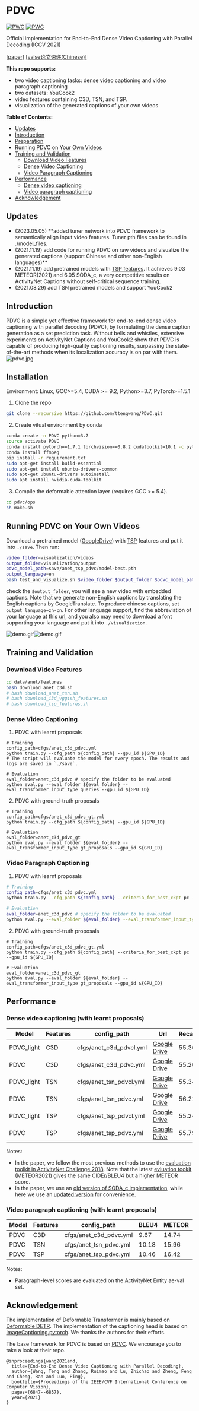 # PDVC
[![PWC](https://img.shields.io/endpoint.svg?url=https://paperswithcode.com/badge/end-to-end-dense-video-captioning-with/dense-video-captioning-on-youcook2)](https://paperswithcode.com/sota/dense-video-captioning-on-youcook2?p=end-to-end-dense-video-captioning-with)
[![PWC](https://img.shields.io/endpoint.svg?url=https://paperswithcode.com/badge/end-to-end-dense-video-captioning-with/dense-video-captioning-on-activitynet)](https://paperswithcode.com/sota/dense-video-captioning-on-activitynet?p=end-to-end-dense-video-captioning-with)

Official implementation for End-to-End Dense Video Captioning with Parallel Decoding (ICCV 2021) 

[[paper]](https://arxiv.org/abs/2108.07781) [[valse论文速递(Chinese)]](https://www.bilibili.com/video/BV1Xq4y1B7p7) 

**This repo supports:**
* two video captioning tasks: dense video captioning and video paragraph captioning
* two datasets: YouCook2
* video features containing C3D, TSN, and TSP.
* visualization of the generated captions of your own videos

**Table of Contents:**
* [Updates](#updates)
* [Introduction](#introduction)
* [Preparation](#preparation)
* [Running PDVC on Your Own Videos](#running-pdvc-on-your-own-videos)
* [Training and Validation](#training-and-validation)
  + [Download Video Features](#download-video-features)
  + [Dense Video Captioning](#dense-video-captioning)
  + [Video Paragraph Captioning](#video-paragraph-captioning)
* [Performance](#performance)
  + [Dense video captioning](#dense-video-captioning)
  + [Video paragraph captioning](#video-paragraph-captioning)
* [Acknowledgement](#acknowledgement)



## Updates
- (2023.05.05) **added tuner network into PDVC framework to semantically align input video features. Tuner pth files can be found in ./model_files.
- (2021.11.19) add code for running PDVC on raw videos and visualize the generated captions (support Chinese and other non-English languages)**
- (2021.11.19) add pretrained models with [TSP features](https://github.com/HumamAlwassel/TSP). It achieves 9.03 METEOR(2021) and 6.05 SODA_c, a very competitive results on ActivityNet Captions without self-critical sequence training.
- (2021.08.29) add TSN pretrained models and support YouCook2

## Introduction
PDVC is a simple yet effective framework for end-to-end dense video captioning with parallel decoding (PDVC), by formulating the dense caption generation as a set prediction task. Without bells and whistles, extensive experiments on ActivityNet Captions and YouCook2 show that PDVC is capable of producing high-quality captioning results, surpassing the state-of-the-art methods when its localization accuracy is on par with them.
![pdvc.jpg](pdvc.png)

## Installation
Environment: Linux,  GCC>=5.4, CUDA >= 9.2, Python>=3.7, PyTorch>=1.5.1

1. Clone the repo
```bash
git clone --recursive https://github.com/ttengwang/PDVC.git
```

2. Create vitual environment by conda
```bash
conda create -n PDVC python=3.7
source activate PDVC
conda install pytorch==1.7.1 torchvision==0.8.2 cudatoolkit=10.1 -c pytorch
conda install ffmpeg
pip install -r requirement.txt
sudo apt-get install build-essential
sudo apt-get install ubuntu-drivers-common
sudo apt-get ubuntu-drivers autoinstall
sudo apt install nvidia-cuda-toolkit
```

3. Compile the deformable attention layer (requires GCC >= 5.4). 
```bash
cd pdvc/ops
sh make.sh
```

## Running PDVC on Your Own Videos
Download a pretrained model ([GoogleDrive](https://drive.google.com/drive/folders/1sX5wTk1hBgR_a5YUzpxFCrzwkZQXiIab?usp=sharing)) with [TSP](https://github.com/HumamAlwassel/TSP) features  and put it into `./save`. Then run:
```bash
video_folder=visualization/videos
output_folder=visualization/output
pdvc_model_path=save/anet_tsp_pdvc/model-best.pth
output_language=en
bash test_and_visualize.sh $video_folder $output_folder $pdvc_model_path $output_language
```
check the `$output_folder`, you will see a new video with embedded captions. 
Note that we generate non-English captions by translating the English captions by GoogleTranslate. 
To produce chinese captions, set `output_language=zh-cn`. 
For other language support, find the abbreviation of your language at this [url](https://github.com/lushan88a/google_trans_new/blob/main/constant.py), and you also may need to download a font supporting your language and put it into `./visualization`.

![demo.gif](visualization/xukun_en.gif)![demo.gif](visualization/xukun_cn.gif)

## Training and Validation

### Download Video Features

```bash
cd data/anet/features
bash download_anet_c3d.sh
# bash download_anet_tsn.sh
# bash download_i3d_vggish_features.sh
# bash download_tsp_features.sh
```

### Dense Video Captioning
1. PDVC with learnt proposals
```
# Training
config_path=cfgs/anet_c3d_pdvc.yml
python train.py --cfg_path ${config_path} --gpu_id ${GPU_ID}
# The script will evaluate the model for every epoch. The results and logs are saved in `./save`.

# Evaluation
eval_folder=anet_c3d_pdvc # specify the folder to be evaluated
python eval.py --eval_folder ${eval_folder} --eval_transformer_input_type queries --gpu_id ${GPU_ID}
```
2. PDVC with ground-truth proposals

```
# Training
config_path=cfgs/anet_c3d_pdvc_gt.yml
python train.py --cfg_path ${config_path} --gpu_id ${GPU_ID}

# Evaluation
eval_folder=anet_c3d_pdvc_gt
python eval.py --eval_folder ${eval_folder} --eval_transformer_input_type gt_proposals --gpu_id ${GPU_ID}
```


### Video Paragraph Captioning

1. PDVC with learnt proposals
```bash
# Training
config_path=cfgs/anet_c3d_pdvc.yml
python train.py --cfg_path ${config_path} --criteria_for_best_ckpt pc --gpu_id ${GPU_ID} 

# Evaluation
eval_folder=anet_c3d_pdvc # specify the folder to be evaluated
python eval.py --eval_folder ${eval_folder} --eval_transformer_input_type queries --gpu_id ${GPU_ID}
```
2. PDVC with ground-truth proposals
```
# Training
config_path=cfgs/anet_c3d_pdvc_gt.yml
python train.py --cfg_path ${config_path} --criteria_for_best_ckpt pc --gpu_id ${GPU_ID}

# Evaluation
eval_folder=anet_c3d_pdvc_gt
python eval.py --eval_folder ${eval_folder} --eval_transformer_input_type gt_proposals --gpu_id ${GPU_ID}
```

## Performance
### Dense video captioning (with learnt proposals)

|  Model | Features | config_path |   Url   | Recall | Precision |    BLEU4   | METEOR2018 | METEOR2021 |  CIDEr | SODA_c |
|  ----  |  ----    |   ----  |  ----  |  ----   |  ----  |   ----  |  ----  |  ----  |  ----  | ---- |
| PDVC_light   | C3D  | cfgs/anet_c3d_pdvcl.yml | [Google Drive](https://drive.google.com/drive/folders/1JKOJrm5QMAkso-VJnzGnksIVqNYt8BSI?usp=sharing)  |  55.30   |  58.42  | 1.55  |  7.13  |  7.66 | 24.80  |  5.23  |
| PDVC   | C3D  | cfgs/anet_c3d_pdvc.yml |  [Google Drive](https://drive.google.com/drive/folders/1I77miVvThdMenmprgozfRsXDVoc-9TxY?usp=sharing)  |  55.20   |  57.36  | 1.82  |  7.48  |  8.09  | 28.16  |  5.47  |
| PDVC_light   | TSN | cfgs/anet_tsn_pdvcl.yml | [Google Drive](https://drive.google.com/drive/folders/1hImJ7sXABzS-ycErruLFCE_pkWEHzFSV?usp=sharing)  |  55.34   |  57.97  | 1.66  |  7.41  |  7.97 | 27.23  |  5.51  |
| PDVC   | TSN  | cfgs/anet_tsn_pdvc.yml | [Google Drive](https://drive.google.com/drive/folders/1v2Xj0Qjt3Te_SgVyySKEofRaZsSw_rjs?usp=sharing)  |  56.21   |  57.46  | 1.92  |  8.00  |  8.63 | 29.00  |  5.68  |
| PDVC_light   | TSP | cfgs/anet_tsp_pdvcl.yml | [Google Drive](https://drive.google.com/drive/folders/1Ei8lnBs9Nn2SsFVd7WGe2iJERo46izv8?usp=sharing)  |  55.24   |  57.78  | 1.77  |  7.94  |  8.55 | 28.25  |  5.95  |
| PDVC   | TSP  | cfgs/anet_tsp_pdvc.yml | [Google Drive](https://drive.google.com/drive/folders/1sX5wTk1hBgR_a5YUzpxFCrzwkZQXiIab?usp=sharing)  |  55.79   |  57.39  | 2.17  |  8.37  |  9.03 | 31.14  |  6.05  |


Notes:
* In the paper, we follow the most previous methods to use the [evaluation toolkit in ActivityNet Challenge 2018](https://github.com/ranjaykrishna/densevid_eval/tree/deba7d7e83012b218a4df888f6c971e21cfeea33). Note that the latest [evluation tookit](https://github.com/ranjaykrishna/densevid_eval/tree/9d4045aced3d827834a5d2da3c9f0692e3f33c1c) (METEOR2021) gives the same CIDEr/BLEU4 but a higher METEOR score. 
* In the paper, we use an [old version of SODA_c implementation](https://github.com/fujiso/SODA/tree/22671b3570e088217139bcb1e4de7a3499c30294), while here we use an [updated version](https://github.com/fujiso/SODA/tree/9cb3e2c5a73c4e320a38c72f320b63bbef4aa798) for convenience.

### Video paragraph captioning (with learnt proposals)
|  Model | Features | config_path | BLEU4 | METEOR | CIDEr |
|  ----  |  ----    |   ----  |  ----  |  ----  |   ----  |
| PDVC   | C3D  | cfgs/anet_c3d_pdvc.yml | 9.67   |  14.74  | 16.43  |  
| PDVC   | TSN  | cfgs/anet_tsn_pdvc.yml | 10.18   |  15.96  | 20.66  | 
| PDVC   | TSP  | cfgs/anet_tsp_pdvc.yml | 10.46 | 16.42 | 20.91 |

Notes:
* Paragraph-level scores are evaluated on the ActivityNet Entity ae-val set.

## Acknowledgement

The implementation of Deformable Transformer is mainly based on [Deformable DETR](https://github.com/fundamentalvision/Deformable-DETR). 
The implementation of the captioning head is based on [ImageCaptioning.pytorch](https://github.com/ruotianluo/ImageCaptioning.pytorch).
We thanks the authors for their efforts.

The base framework for PDVC is based on [PDVC](https://github.com/ttengwang/PDVC.git). We encourage you to take a look at their repo.

```
@inproceedings{wang2021end,
  title={End-to-End Dense Video Captioning with Parallel Decoding},
  author={Wang, Teng and Zhang, Ruimao and Lu, Zhichao and Zheng, Feng and Cheng, Ran and Luo, Ping},
  booktitle={Proceedings of the IEEE/CVF International Conference on Computer Vision},
  pages={6847--6857},
  year={2021}
}
```

